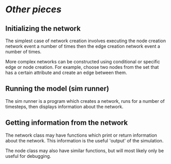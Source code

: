 # ***Other pieces***

## Initializing the network

The simplest case of network creation involves executing the node creation network event a number of times then the edge creation network event a number of times.

More complex networks can be constructed using conditional or specific edge or node creation. For example, choose two nodes from the set that has a certain attribute and create an edge between them.

## Running the model (sim runner)

The sim runner is a program which creates a network, runs for a number of timesteps, then displays information about the network.

## Getting information from the network

The network class may have functions which print or return information about the network. This information is the useful 'output' of the simulation.

The node class may also have similar functions, but will most likely only be useful for debugging.

